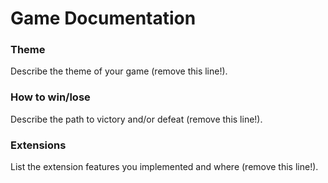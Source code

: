 # Game Documentation

### Theme
Describe the theme of your game (remove this line!).

### How to win/lose
Describe the path to victory and/or defeat (remove this line!).

### Extensions
List the extension features you implemented and where (remove this line!).
